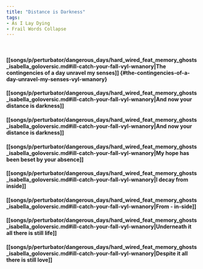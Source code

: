 ```yaml
---
title: "Distance is Darkness"
tags:
- As I Lay Dying
- Frail Words Collapse
---
```

&nbsp;
#### [[songs/p/perturbator/dangerous_days/hard_wired_feat_memory_ghosts_isabella_goloversic.md#ill-catch-your-fall-vyl-wnanory|The contingencies of a day unravel my senses]] {#the-contingencies-of-a-day-unravel-my-senses-vyl-wnanory}
#### [[songs/p/perturbator/dangerous_days/hard_wired_feat_memory_ghosts_isabella_goloversic.md#ill-catch-your-fall-vyl-wnanory|And now your distance is darkness]]
#### [[songs/p/perturbator/dangerous_days/hard_wired_feat_memory_ghosts_isabella_goloversic.md#ill-catch-your-fall-vyl-wnanory|And now your distance is darkness]]
#### [[songs/p/perturbator/dangerous_days/hard_wired_feat_memory_ghosts_isabella_goloversic.md#ill-catch-your-fall-vyl-wnanory|My hope has been beset by your absence]]
#### [[songs/p/perturbator/dangerous_days/hard_wired_feat_memory_ghosts_isabella_goloversic.md#ill-catch-your-fall-vyl-wnanory|I decay from inside]]
#### [[songs/p/perturbator/dangerous_days/hard_wired_feat_memory_ghosts_isabella_goloversic.md#ill-catch-your-fall-vyl-wnanory|From - in-side]]
#### [[songs/p/perturbator/dangerous_days/hard_wired_feat_memory_ghosts_isabella_goloversic.md#ill-catch-your-fall-vyl-wnanory|Underneath it all there is still life]]
#### [[songs/p/perturbator/dangerous_days/hard_wired_feat_memory_ghosts_isabella_goloversic.md#ill-catch-your-fall-vyl-wnanory|Despite it all there is still love]]
